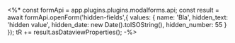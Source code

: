 
<%*
const formApi = app.plugins.plugins.modalforms.api;
const result = await formApi.openForm('hidden-fields',{
    values: {
        name: 'Bla',
        hidden_text: 'hidden value',
        hidden_date: new Date().toISOString(),
        hidden_number: 55
    }
});
tR += result.asDataviewProperties();
-%>
